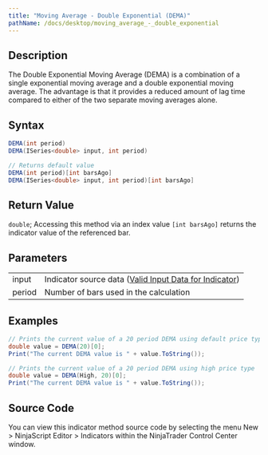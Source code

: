 ```yaml
---
title: "Moving Average - Double Exponential (DEMA)"
pathName: /docs/desktop/moving_average_-_double_exponential
---
```


## Description

The Double Exponential Moving Average (DEMA) is a combination of a single exponential moving average and a double exponential moving average. The advantage is that it provides a reduced amount of lag time compared to either of the two separate moving averages alone.

## Syntax

```csharp
DEMA(int period)  
DEMA(ISeries<double> input, int period)  
```

```csharp
// Returns default value
DEMA(int period)[int barsAgo]  
DEMA(ISeries<double> input, int period)[int barsAgo]  
```

## Return Value

`double`; Accessing this method via an index value `[int barsAgo]` returns the indicator value of the referenced bar.

## Parameters

|  |  |
| --- | --- |
| input | Indicator source data ([Valid Input Data for Indicator](/docs/desktop/valid_input_data_for_indicator)) |
| period | Number of bars used in the calculation |

## Examples

```csharp
// Prints the current value of a 20 period DEMA using default price type
double value = DEMA(20)[0];
Print("The current DEMA value is " + value.ToString());

// Prints the current value of a 20 period DEMA using high price type
double value = DEMA(High, 20)[0];
Print("The current DEMA value is " + value.ToString());
```

## Source Code

You can view this indicator method source code by selecting the menu New > NinjaScript Editor > Indicators within the NinjaTrader Control Center window.

